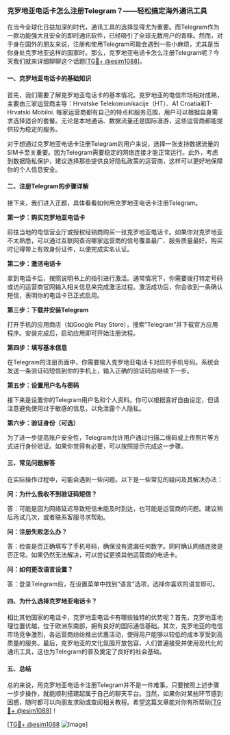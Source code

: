 ### 克罗地亚电话卡怎么注册Telegram？——轻松搞定海外通讯工具

在当今全球化日益加深的时代，通讯工具的选择显得尤为重要。而Telegram作为一款功能强大且安全的即时通讯软件，已经吸引了全球无数用户的青睐。然而，对于身在国外的朋友来说，注册和使用Telegram可能会遇到一些小麻烦，尤其是当你身处克罗地亚这样的国家时。那么，克罗地亚电话卡怎么注册Telegram呢？今天我们就来详细聊聊这个话题[[TG💪+ @esim1088](https://t.me/s/esim1088)]。

#### 一、克罗地亚电话卡的基础知识

首先，我们需要了解克罗地亚电话卡的基本情况。克罗地亚的电信市场相对成熟，主要由三家运营商主导：Hrvatske Telekomunikacije（HT）、A1 Croatia和T-Hrvatski Mobilni. 每家运营商都有自己的特点和服务范围，用户可以根据自身需求选择适合的套餐。无论是本地通话、数据流量还是国际漫游，这些运营商都能提供较为稳定的服务。

对于想通过克罗地亚电话卡注册Telegram的用户来说，选择一张支持数据流量的SIM卡至关重要。因为Telegram需要稳定的网络连接才能正常运行。此外，考虑到数据隐私保护，建议选择那些提供良好隐私政策的运营商，这样可以更好地保障你的个人信息安全。

#### 二、注册Telegram的步骤详解

接下来，我们进入正题，具体看看如何用克罗地亚电话卡注册Telegram。

**第一步：购买克罗地亚电话卡**

前往当地的电信营业厅或授权经销商购买一张克罗地亚电话卡。如果你对克罗地亚不太熟悉，可以通过互联网查询哪家运营商的信号覆盖最广、服务质量最好。购买时记得带上有效身份证件，以便完成实名认证。

**第二步：激活电话卡**

拿到电话卡后，按照说明书上的指引进行激活。通常情况下，你需要拨打特定号码或访问运营商官网输入相关信息来完成激活过程。激活成功后，你会收到一条确认短信，表明你的电话卡已正式启用。

**第三步：下载并安装Telegram**

打开手机的应用商店（如Google Play Store），搜索“Telegram”并下载官方应用程序。安装完成后，启动应用即可开始注册流程。

**第四步：填写基本信息**

在Telegram的注册页面中，你需要输入克罗地亚电话卡对应的手机号码。系统会发送一条验证码短信到你的手机上，输入正确的验证码后继续下一步。

**第五步：设置用户名与密码**

接下来是设置你的Telegram用户名和个人资料。你可以根据喜好自由设定，但请注意避免使用过于敏感的信息，以免泄露个人隐私。

**第六步：验证身份（可选）**

为了进一步提高账户安全性，Telegram允许用户通过扫描二维码或上传照片等方式进行身份验证。如果你觉得有必要，可以按照提示完成这一步骤。

#### 三、常见问题解答

在实际操作过程中，可能会遇到一些问题。以下是一些常见的疑问及其解决办法：

**问：为什么我收不到验证码短信？**

答：可能是因为网络延迟导致短信未能及时到达，也可能是运营商的问题。建议稍后再试几次，或者联系客服寻求帮助。

**问：注册失败怎么办？**

答：检查是否正确填写了手机号码，确保没有遗漏任何数字。同时确认网络连接是否正常。如果仍然无法解决，可以尝试更换其他运营商的电话卡。

**问：如何更改语言设置？**

答：登录Telegram后，在设置菜单中找到“语言”选项，选择你喜欢的语言即可。

#### 四、为什么选择克罗地亚电话卡？

相比其他国家的电话卡，克罗地亚电话卡有哪些独特的优势呢？首先，克罗地亚地理位置优越，位于欧洲东南部，拥有良好的国际通信基础。其次，克罗地亚的电信市场竞争激烈，各运营商纷纷推出优惠活动，使得用户能够以较低的成本享受到高质量的服务。最后，克罗地亚的文化氛围开放包容，人们普遍接受并使用现代化的通讯工具，这也为Telegram的普及奠定了良好的社会基础。

#### 五、总结

总的来说，用克罗地亚电话卡注册Telegram并不是一件难事。只要按照上述步骤一步步操作，就能顺利搭建起属于自己的聊天平台。当然，如果你对某些环节感到困惑，随时都可以向朋友求助或查阅相关教程。希望这篇文章能对你有所帮助[[TG💪+ @esim1088](https://t.me/s/esim1088)]！

[[TG💪+ @esim1088](https://t.me/s/esim1088) ![Image](https://i.postimg.cc/4NQfJmqS/Snipaste-2025-05-13-00-14-12.png)]